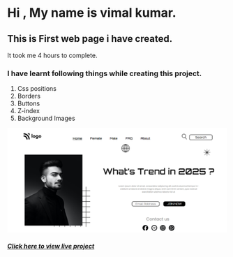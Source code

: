 # Hi , My name is vimal kumar.


## This is First web page i have created.
It took me 4 hours to complete. 
### I have learnt following things while creating this project.
1. Css positions
2. Borders
3. Buttons
4. Z-index
5. Background Images

[![main page clickable image](./screenshots/main%20page.png "main page")](https://trendsof25.netlify.app/)


  ##### [Click here to view live project](https://trendsof25.netlify.app/ "click here to view page")